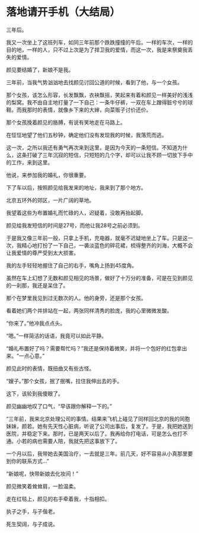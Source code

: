 # 落地请开手机（大结局）

三年后。 

我又一次坐上了这班列车，如同三年前那个跌跌撞撞的午后。一样的车次，一样的目的地，一样的人，只不过上次是为了捍卫我的爱情，而这一次，我是来祭奠我丢失的爱情。 

颜见要结婚了，新娘不是我。 

三年前，当我气势汹汹地去找颜见讨回公道的时候，看到了他，与一个女孩。 

那个女孩，该怎么形容，长发飘飘，衣袂飘摇，笑起来有着和颜见一样美好的浅浅的梨窝。我不由自主地打量了一下自己：一条牛仔裤，一双在车上蹭得脏兮兮的球鞋。而我那时的表情，就像乡下来的大婶，向菜贩子讨价还价。 

那个女孩挽着颜见的胳膊，有说有笑地走在马路上。 

在怔怔地望了他们五秒钟，确定他们没有发现我的时候，我落荒而逃。 

这一次，之所以我还有勇气再次来到这里，是因为今天的一条短信。不知道为什么，这条打破了三年沉寂的短信，只短短的几个字，却可以让我不顾一切放下手中的工作，来到这里。 

他说，来参加我的婚礼，你很重要。 

下了车以后，按照颜见给我发来的地址，我来到了那个地方。 

北京五环外的郊区，一片广阔的草地。 

我望着这些为布置婚礼而忙碌的人，迟疑着，没敢再抬起脚。 

颜见给我发短信的时间是27号，而他让我28号之前必须到。 

于是我又像三年前一般，只拿上手机，充电器，就毫不迟疑地坐上了车。只是这一次，我精心地打扮了一下自己，一袭淡蓝色的碎花裙，梳得整齐的刘海，大概不会让我爱情的尊严受到太大损害。 

我的左手轻轻地握住了自己的右手，嘴角上扬到45度角。 

虽然在车上幻想了无数和颜见相见的场景，做好了十万分的准备，可是在见到颜见的一刹那，我还是呆住了。 

那个在梦里我见到过无数次的人。他的身旁，还是那个女孩。 

看着她们两个并排站在一起，两张同样清秀的脸庞，我的心里微微发酸。 

“你来了。”他冲我点点头。 

“嗯。”一样简洁的话语，我竟可以如此平静。 

“婚礼布置好了吗？需要帮忙吗？”我还是保持着微笑，并将一个包好的红包拿出来。“一点心意。” 

颜见此时的表情，既扭曲又有些古怪。 

“嫂子。”那个女孩，抿了抿嘴，拉住我伸出去的手。 

这下，该轮到我傻眼了。 

颜见幽幽地叹了口气，“早该跟你解释一下的。” 

“三年前，我来北京处理公司的事情。结果来飞机上碰见了同样回北京的我的同胞妹妹，颜若。她有先天性心脏病，听说了公司出事后，复发了。于是，我把她送到医院，并稳定下来。那时，已是两天以后了。我再给你打电话，可是怎么也打不通。小若的病也需要人陪，我就先把这事放下了。 

一个月以后，我带她去美国治疗，一去就是三年。前几天，好不容易从小真那里要到你的联系方式…” 

“新娘呢，快带新娘去化妆间！” 

颜见微笑着耸耸肩，一脸温柔。 

走在红毯上，颜见的右手牵着我，十指相扣。 

执子之手，与子偕老。 

死生契阔，与子成说。